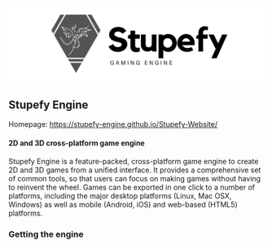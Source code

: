 [![Stupefy Engine logo](/logo.png)](https://stupefy-engine.github.io/Stupefy-Website/)

## Stupefy Engine

Homepage: https://stupefy-engine.github.io/Stupefy-Website/

#### 2D and 3D cross-platform game engine

Stupefy Engine is a feature-packed, cross-platform game engine to create 2D and
3D games from a unified interface. It provides a comprehensive set of common
tools, so that users can focus on making games without having to reinvent the
wheel. Games can be exported in one click to a number of platforms, including
the major desktop platforms (Linux, Mac OSX, Windows) as well as mobile
(Android, iOS) and web-based (HTML5) platforms.

### Getting the engine
